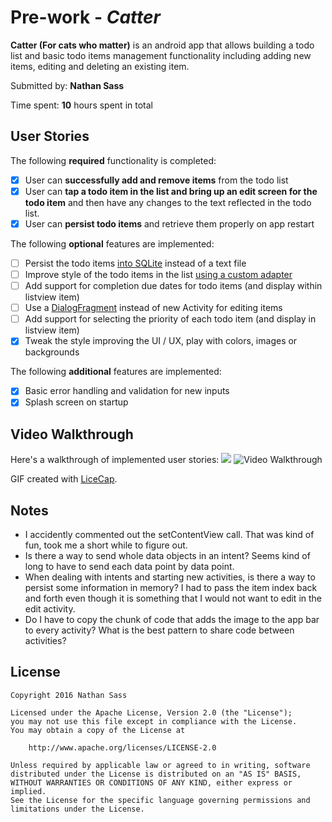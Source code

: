 # Pre-work - *Catter*

**Catter (For cats who matter)** is an android app that allows building a todo list and basic todo items management functionality including adding new items, editing and deleting an existing item.

Submitted by: **Nathan Sass**

Time spent: **10** hours spent in total

## User Stories

The following **required** functionality is completed:

* [x] User can **successfully add and remove items** from the todo list
* [x] User can **tap a todo item in the list and bring up an edit screen for the todo item** and then have any changes to the text reflected in the todo list.
* [x] User can **persist todo items** and retrieve them properly on app restart

The following **optional** features are implemented:

* [ ] Persist the todo items [into SQLite](http://guides.codepath.com/android/Persisting-Data-to-the-Device#sqlite) instead of a text file
* [ ] Improve style of the todo items in the list [using a custom adapter](http://guides.codepath.com/android/Using-an-ArrayAdapter-with-ListView)
* [ ] Add support for completion due dates for todo items (and display within listview item)
* [ ] Use a [DialogFragment](http://guides.codepath.com/android/Using-DialogFragment) instead of new Activity for editing items
* [ ] Add support for selecting the priority of each todo item (and display in listview item)
* [x] Tweak the style improving the UI / UX, play with colors, images or backgrounds

The following **additional** features are implemented:

* [x] Basic error handling and validation for new inputs
* [x] Splash screen on startup

## Video Walkthrough 

Here's a walkthrough of implemented user stories:
![](http://i.giphy.com/l46C9GzAXRjUxlcSk.gif)
<img src='http://i.imgur.com/02GiUqs.gifv' title='Video Walkthrough' width='' alt='Video Walkthrough' />

GIF created with [LiceCap](http://www.cockos.com/licecap/).

## Notes

- I accidently commented out the setContentView call. That was kind of fun, took me a short while to figure out.
- Is there a way to send whole data objects in an intent? Seems kind of long to have to send each data point by data point.
- When dealing with intents and starting new activities, is there a way to persist some information in memory? I had to pass the item index back and forth even though it is something that I would not want to edit in the edit activity.
- Do I have to copy the chunk of code that adds the image to the app bar to every activity? What is the best pattern to share code between activities?

## License

    Copyright 2016 Nathan Sass

    Licensed under the Apache License, Version 2.0 (the "License");
    you may not use this file except in compliance with the License.
    You may obtain a copy of the License at

        http://www.apache.org/licenses/LICENSE-2.0

    Unless required by applicable law or agreed to in writing, software
    distributed under the License is distributed on an "AS IS" BASIS,
    WITHOUT WARRANTIES OR CONDITIONS OF ANY KIND, either express or implied.
    See the License for the specific language governing permissions and
    limitations under the License.
